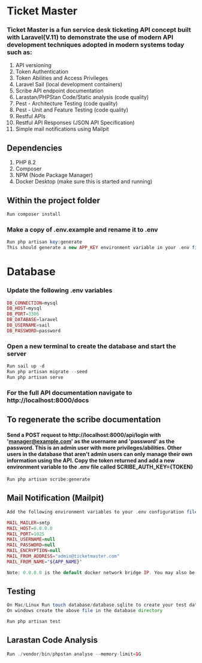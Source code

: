 # Ticket Master

### Ticket Master is a fun service desk ticketing API concept built with Laravel(V.11) to demonstrate the use of modern API development techniques adopted in modern systems today such as:

1. API versioning
2. Token Authentication
3. Token Abilities and Access Privileges
4. Laravel Sail (local development containers)
5. Scribe API endpoint documentation
6. Larastan/PHPStan Code/Static analysis (code quality)
7. Pest - Architecture Testing (code quality)
8. Pest - Unit and Feature Testing (code quality)
9. Restful APIs 
10. Restful API Responses (JSON API Specification)
11. Simple mail notifications using Mailpit

## Dependencies
1. PHP 8.2
2. Composer
3. NPM (Node Package Manager)
4. Docker Desktop (make sure this is started and running)

## Within the project folder

```php
Run composer install
```

### Make a copy of .env.example and rename it to .env

```php
Run php artisan key:generate
This should generate a new APP_KEY environment variable in your .env file with your applications key
```
# Database

### Update the following .env variables
```php
DB_CONNECTION=mysql
DB_HOST=mysql
DB_PORT=3306
DB_DATABASE=laravel
DB_USERNAME=sail
DB_PASSWORD=password
```

### Open a new terminal to create the database and start the server

```php
Run sail up -d
Run php artisan migrate --seed
Run php artisan serve
```

### For the full API documentation navigate to http://localhost:8000/docs

## To regenerate the scribe documentation
#### Send a POST request to http://localhost:8000/api/login with 'manager@example.com' as the username and 'password' as the password. This is an admin user with more privileges/abilities. Other users in the database that aren't admin users can only manage their own information using the API. Copy the token returned and add a new environment variable to the .env file called SCRIBE_AUTH_KEY={TOKEN}

```php
Run php artisan scribe:generate
```

## Mail Notification (Mailpit)

```php
Add the following environment variables to your .env configuration file. Then in a new browser window navigate to: http:://localhost:8025/ 

MAIL_MAILER=smtp
MAIL_HOST=0.0.0.0
MAIL_PORT=1025
MAIL_USERNAME=null
MAIL_PASSWORD=null
MAIL_ENCRYPTION=null
MAIL_FROM_ADDRESS="admin@ticketmaster.com"
MAIL_FROM_NAME="${APP_NAME}"

Note: 0.0.0.0 is the default docker network bridge IP. You may also be able to substitute this for 'mailpit' which is the network name in docker.
```

## Testing

```php
On Mac/Linux Run touch database/database.sqlite to create your test database
On windows create the above file in the database directory
```


```php
Run php artisan test
```

## Larastan Code Analysis
```php
Run ./vendor/bin/phpstan analyse --memory-limit=1G
```



